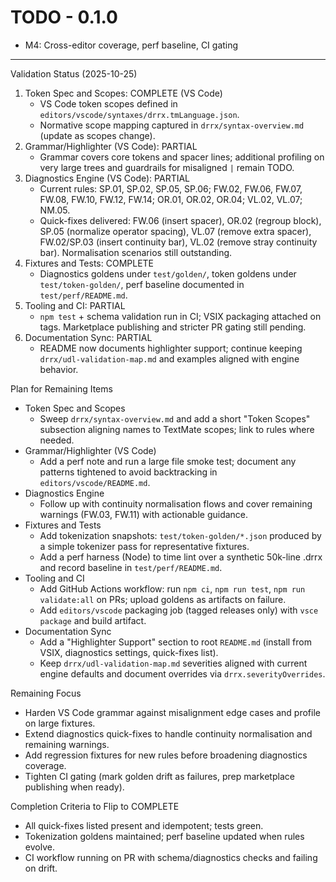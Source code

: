 # TODO - 0.1.0

- M4: Cross-editor coverage, perf baseline, CI gating

---

Validation Status (2025-10-25)

1) Token Spec and Scopes: COMPLETE (VS Code)
   - VS Code token scopes defined in `editors/vscode/syntaxes/drrx.tmLanguage.json`.
   - Normative scope mapping captured in `drrx/syntax-overview.md` (update as scopes change).
2) Grammar/Highlighter (VS Code): PARTIAL
   - Grammar covers core tokens and spacer lines; additional profiling on very large trees and guardrails for misaligned `|` remain TODO.
3) Diagnostics Engine (VS Code): PARTIAL
   - Current rules: SP.01, SP.02, SP.05, SP.06; FW.02, FW.06, FW.07, FW.08, FW.10, FW.12, FW.14; OR.01, OR.02, OR.04; VL.02, VL.07; NM.05.
   - Quick-fixes delivered: FW.06 (insert spacer), OR.02 (regroup block), SP.05 (normalize operator spacing), VL.07 (remove extra spacer), FW.02/SP.03 (insert continuity bar), VL.02 (remove stray continuity bar). Normalisation scenarios still outstanding.
4) Fixtures and Tests: COMPLETE
   - Diagnostics goldens under `test/golden/`, token goldens under `test/token-golden/`, perf baseline documented in `test/perf/README.md`.
5) Tooling and CI: PARTIAL
   - `npm test` + schema validation run in CI; VSIX packaging attached on tags. Marketplace publishing and stricter PR gating still pending.
6) Documentation Sync: PARTIAL
   - README now documents highlighter support; continue keeping `drrx/udl-validation-map.md` and examples aligned with engine behavior.

Plan for Remaining Items
- Token Spec and Scopes
  - Sweep `drrx/syntax-overview.md` and add a short "Token Scopes" subsection aligning names to TextMate scopes; link to rules where needed.
- Grammar/Highlighter (VS Code)
  - Add a perf note and run a large file smoke test; document any patterns tightened to avoid backtracking in `editors/vscode/README.md`.
- Diagnostics Engine
  - Follow up with continuity normalisation flows and cover remaining warnings (FW.03, FW.11) with actionable guidance.
- Fixtures and Tests
  - Add tokenization snapshots: `test/token-golden/*.json` produced by a simple tokenizer pass for representative fixtures.
  - Add a perf harness (Node) to time lint over a synthetic 50k-line .drrx and record baseline in `test/perf/README.md`.
- Tooling and CI
  - Add GitHub Actions workflow: run `npm ci`, `npm run test`, `npm run validate:all` on PRs; upload goldens as artifacts on failure.
  - Add `editors/vscode` packaging job (tagged releases only) with `vsce package` and build artifact.
- Documentation Sync
  - Add a "Highlighter Support" section to root `README.md` (install from VSIX, diagnostics settings, quick-fixes list).
  - Keep `drrx/udl-validation-map.md` severities aligned with current engine defaults and document overrides via `drrx.severityOverrides`.

Remaining Focus
- Harden VS Code grammar against misalignment edge cases and profile on large fixtures.
- Extend diagnostics quick-fixes to handle continuity normalisation and remaining warnings.
- Add regression fixtures for new rules before broadening diagnostics coverage.
- Tighten CI gating (mark golden drift as failures, prep marketplace publishing when ready).

Completion Criteria to Flip to COMPLETE
- All quick-fixes listed present and idempotent; tests green.
- Tokenization goldens maintained; perf baseline updated when rules evolve.
- CI workflow running on PR with schema/diagnostics checks and failing on drift.
